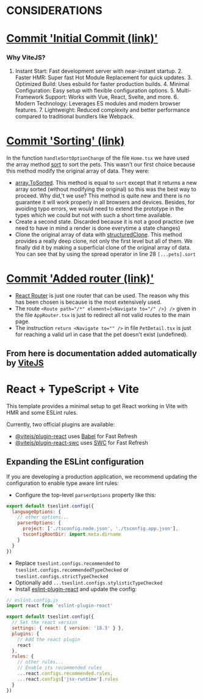 # CONSIDERATIONS

# [Commit 'Initial Commit (link)'](https://github.com/FeverCodeChallenge/Francisco_Rios/commit/90a374a5d2701a7892b89d6dd56186f674735cdd)

### Why ViteJS?

1. Instant Start: Fast development server with near-instant startup. 2. Faster HMR: Super fast Hot Module Replacement for quick updates. 3. Optimized Build: Uses esbuild for faster production builds. 4. Minimal Configuration: Easy setup with flexible configuration options. 5. Multi-Framework Support: Works with Vue, React, Svelte, and more. 6. Modern Technology: Leverages ES modules and modern browser features. 7. Lightweight: Reduced complexity and better performance compared to traditional bundlers like Webpack.

# [Commit 'Sorting' (link)](https://github.com/FeverCodeChallenge/Francisco_Rios/commit/040fefcd6b4564f031f805d4e2ebd4d773caac1d)

In the function `handleSortOptionChange` of the file `Home.tsx` we have used the array method [sort](https://developer.mozilla.org/en-US/docs/Web/JavaScript/Reference/Global_Objects/Array/sort) to sort the pets. This wasn't our first choice because this method modify the original array of data. They were:

- [array.ToSorted](https://developer.mozilla.org/en-US/docs/Web/JavaScript/Reference/Global_Objects/Array/toSorted). This method is equal to `sort` except that it returns a new array sorted (without modifying the original) so this was the best way to proceed. Why did,'t we use? This method is quite new and there is no guarantee it will work properly in all browsers and devices. Besides, for avoiding typo errors, we would need to extend the prototype in the types which we could but not with such a short time available.
- Create a second state. Discarded because it is not a good practice (we need to have in mind a render is done everytime a state changes)
- Clone the original array of data with [structuredClone](https://developer.mozilla.org/en-US/docs/Web/API/structuredClone). This method provides a really deep clone, not only the first level but all of them.
  We finally did it by making a superficial clone of the original array of data. You can see that by using the spread operator in line 28 `[...pets].sort`

# [Commit 'Added router (link)'](https://github.com/FeverCodeChallenge/Francisco_Rios/commit/aa26aa29cf8df9be927b68f11d100b7850ef3eec)

- [React Router](https://reactrouter.com/en/main) is just one router that can be used. The reason why this has been chosen is because is the most extensively used.
- The route `<Route path="/*" element={<Navigate to="/" />} />` given in the file `AppRouter.tsx` is just to redirect all not valid routes to the main page.
- The instruction `return <Navigate to="" />` in file `PetDetail.tsx` is just for reaching a valid url in case that the pet doesn't exist (undefined).

## From here is documentation added automatically by [ViteJS](https://vitejs.dev/)

# React + TypeScript + Vite

This template provides a minimal setup to get React working in Vite with HMR and some ESLint rules.

Currently, two official plugins are available:

- [@vitejs/plugin-react](https://github.com/vitejs/vite-plugin-react/blob/main/packages/plugin-react/README.md) uses [Babel](https://babeljs.io/) for Fast Refresh
- [@vitejs/plugin-react-swc](https://github.com/vitejs/vite-plugin-react-swc) uses [SWC](https://swc.rs/) for Fast Refresh

## Expanding the ESLint configuration

If you are developing a production application, we recommend updating the configuration to enable type aware lint rules:

- Configure the top-level `parserOptions` property like this:

```js
export default tseslint.config({
  languageOptions: {
    // other options...
    parserOptions: {
      project: ['./tsconfig.node.json', './tsconfig.app.json'],
      tsconfigRootDir: import.meta.dirname
    }
  }
})
```

- Replace `tseslint.configs.recommended` to `tseslint.configs.recommendedTypeChecked` or `tseslint.configs.strictTypeChecked`
- Optionally add `...tseslint.configs.stylisticTypeChecked`
- Install [eslint-plugin-react](https://github.com/jsx-eslint/eslint-plugin-react) and update the config:

```js
// eslint.config.js
import react from 'eslint-plugin-react'

export default tseslint.config({
  // Set the react version
  settings: { react: { version: '18.3' } },
  plugins: {
    // Add the react plugin
    react
  },
  rules: {
    // other rules...
    // Enable its recommended rules
    ...react.configs.recommended.rules,
    ...react.configs['jsx-runtime'].rules
  }
})
```
